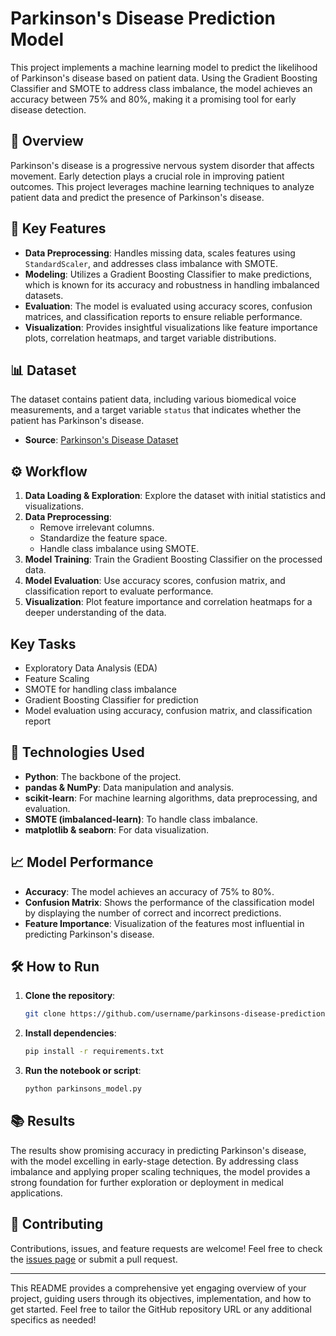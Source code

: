 # Parkinson's Disease Prediction Model

This project implements a machine learning model to predict the likelihood of Parkinson's disease based on patient data. Using the Gradient Boosting Classifier and SMOTE to address class imbalance, the model achieves an accuracy between 75% and 80%, making it a promising tool for early disease detection.

## 🚀 Overview

Parkinson's disease is a progressive nervous system disorder that affects movement. Early detection plays a crucial role in improving patient outcomes. This project leverages machine learning techniques to analyze patient data and predict the presence of Parkinson's disease. 

## 🧠 Key Features

- **Data Preprocessing**: Handles missing data, scales features using `StandardScaler`, and addresses class imbalance with SMOTE.
- **Modeling**: Utilizes a Gradient Boosting Classifier to make predictions, which is known for its accuracy and robustness in handling imbalanced datasets.
- **Evaluation**: The model is evaluated using accuracy scores, confusion matrices, and classification reports to ensure reliable performance.
- **Visualization**: Provides insightful visualizations like feature importance plots, correlation heatmaps, and target variable distributions.

## 📊 Dataset

The dataset contains patient data, including various biomedical voice measurements, and a target variable `status` that indicates whether the patient has Parkinson's disease.

- **Source**: [Parkinson's Disease Dataset](https://archive.ics.uci.edu/ml/datasets/parkinsons)

## ⚙️ Workflow

1. **Data Loading & Exploration**: Explore the dataset with initial statistics and visualizations.
2. **Data Preprocessing**: 
   - Remove irrelevant columns.
   - Standardize the feature space.
   - Handle class imbalance using SMOTE.
3. **Model Training**: Train the Gradient Boosting Classifier on the processed data.
4. **Model Evaluation**: Use accuracy scores, confusion matrix, and classification report to evaluate performance.
5. **Visualization**: Plot feature importance and correlation heatmaps for a deeper understanding of the data.

## Key Tasks

- Exploratory Data Analysis (EDA)
- Feature Scaling
- SMOTE for handling class imbalance
- Gradient Boosting Classifier for prediction
- Model evaluation using accuracy, confusion matrix, and classification report

## 🔧 Technologies Used

- **Python**: The backbone of the project.
- **pandas & NumPy**: Data manipulation and analysis.
- **scikit-learn**: For machine learning algorithms, data preprocessing, and evaluation.
- **SMOTE (imbalanced-learn)**: To handle class imbalance.
- **matplotlib & seaborn**: For data visualization.

## 📈 Model Performance

- **Accuracy**: The model achieves an accuracy of 75% to 80%.
- **Confusion Matrix**: Shows the performance of the classification model by displaying the number of correct and incorrect predictions.
- **Feature Importance**: Visualization of the features most influential in predicting Parkinson's disease.

## 🛠 How to Run

1. **Clone the repository**:
    ```bash
    git clone https://github.com/username/parkinsons-disease-prediction.git
    ```
2. **Install dependencies**:
    ```bash
    pip install -r requirements.txt
    ```
3. **Run the notebook or script**:
    ```bash
    python parkinsons_model.py
    ```

## 📚 Results

The results show promising accuracy in predicting Parkinson's disease, with the model excelling in early-stage detection. By addressing class imbalance and applying proper scaling techniques, the model provides a strong foundation for further exploration or deployment in medical applications.

## 🤝 Contributing

Contributions, issues, and feature requests are welcome! Feel free to check the [issues page](https://github.com/username/parkinsons-disease-prediction/issues) or submit a pull request.

---

This README provides a comprehensive yet engaging overview of your project, guiding users through its objectives, implementation, and how to get started. Feel free to tailor the GitHub repository URL or any additional specifics as needed!
